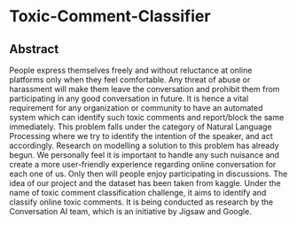 # Toxic-Comment-Classifier

## Abstract
People express themselves freely and without reluctance at online platforms only when they feel comfortable. Any threat of abuse or harassment will make them leave the conversation and prohibit them from participating in any good conversation in future. It is hence a vital requirement for any organization or community to have an automated system which can identify such toxic comments and report/block the same immediately. This problem falls under the category of Natural Language Processing where we try to identify the intention of the speaker, and act accordingly. Research on modelling a solution to this problem has already begun. We personally feel it is important to handle any such nuisance and create a more user-friendly experience regarding online conversation for each one of us. Only then will people enjoy participating in discussions. The idea of our project and the dataset has been taken from kaggle. Under the name of toxic comment classification challenge, it aims to identify and classify online toxic comments. It is being conducted as research by the Conversation AI team, which is an initiative by Jigsaw and Google.